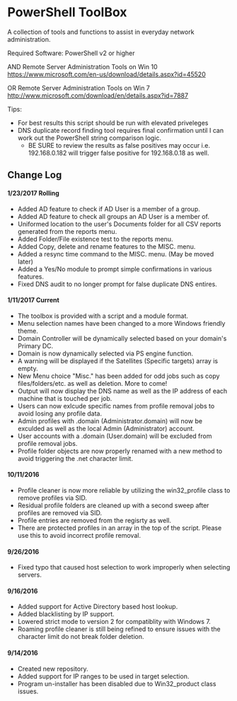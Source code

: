 # PowerShell ToolBox
A collection of tools and functions to assist in everyday network administration.

Required Software:
PowerShell v2 or higher

AND
Remote Server Administration Tools on Win 10 https://www.microsoft.com/en-us/download/details.aspx?id=45520

OR
 Remote Server Administration Tools on Win 7 http://www.microsoft.com/download/en/details.aspx?id=7887
	
Tips:
- For best results this script should be run with elevated priveleges
- DNS duplicate record finding tool requires final confirmation until I can work out the PowerShell string comparison logic.
	- BE SURE to review the results as false positives may occur i.e. 192.168.0.182 will trigger false positive for 192.168.0.18 as well.


## Change Log
#### 1/23/2017 Rolling
- Added AD feature to check if AD User is a member of a group.
- Added AD feature to check all groups an AD User is a member of.
- Uniformed location to the user's Documents folder for all CSV reports generated from the reports menu.
- Added Folder/File existence test to the reports menu.
- Added Copy, delete and rename features to the MISC. menu.
- Added a resync time command to the MISC. menu. (May be moved later)
- Added a Yes/No module to prompt simple confirmations in various features.
- Fixed DNS audit to no longer prompt for false duplicate DNS entires.

#### 1/11/2017 Current
- The toolbox is provided with a script and a module format.
- Menu selection names have been changed to a more Windows friendly theme.
- Domain Controller will be dynamically selected based on your domain's Primary DC.
- Domain is now dynamically selected via PS engine function.
- A warning will be displayed if the Satellites (Specific targets) array is empty.
- New Menu choice "Misc." has been added for odd jobs such as copy files/folders/etc. as well as deletion. More to come!
- Output will now display the DNS name as well as the IP address of each machine that is touched per job.
- Users can now exlcude specific names from profile removal jobs to avoid losing any profile data.
- Admin profiles with .domain (Administrator.domain) will now be exculded as well as the local Admin (Administrator) account.
- User accounts with a .domain (User.domain) will be excluded from profile removal jobs.
- Profile folder objects are now properly renamed with a new method to avoid triggering the .net character limit.

#### 10/11/2016
- Profile cleaner is now more reliable by utilizing the win32_profile class to remove profiles via SID.
- Residual profile folders are cleaned up with a second sweep after profiles are removed via SID.
- Profile entries are removed from the regisrty as well.
- There are protected profiles in an array in the top of the script. Please use this to avoid incorrect profile removal.

#### 9/26/2016
- Fixed typo that caused host selection to work improperly when selecting servers.

#### 9/16/2016
- Added support for Active Directory based host lookup.
- Added blacklisting by IP support.
- Lowered strict mode to version 2 for compatiblity with Windows 7.
- Roaming profile cleaner is still being refined to ensure issues with the character limit do not break folder deletion.

#### 9/14/2016
- Created new repository.
- Added support for IP ranges to be used in target selection.
- Program un-installer has been disabled due to Win32_product class issues.
